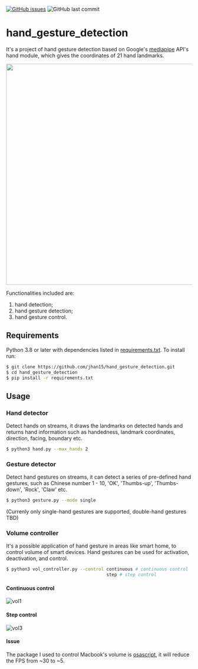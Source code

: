 [![GitHub issues](https://img.shields.io/github/issues/jhan15/hand_gesture_detection)](https://github.com/jhan15/hand_gesture_detection/issues)
![GitHub last commit](https://img.shields.io/github/last-commit/jhan15/hand_gesture_detection?color=ff69b4)

# hand_gesture_detection
It's a project of hand gesture detection based on Google's [mediapipe](https://github.com/google/mediapipe) API's hand module, which gives the coordinates of 21 hand landmarks.

<p align="center">
  <img src="https://user-images.githubusercontent.com/62132206/124274282-5af07f80-db41-11eb-9ac8-bf14d9680d68.png?raw=true" width="600">
</p>

Functionalities included are:
1. hand detection;
2. hand gesture detection;
3. hand gesture control.

## Requirements
Python 3.8 or later with dependencies listed in [requirements.txt](https://github.com/jhan15/gesture_detection/blob/master/requirements.txt). To install run:

```bash
$ git clone https://github.com/jhan15/hand_gesture_detection.git
$ cd hand_gesture_detection
$ pip install -r requirements.txt
```

## Usage

### Hand detector
Detect hands on streams, it draws the landmarks on detected hands and returns hand information such as handedness, landmark coordinates, direction, facing, boundary etc.

```bash
$ python3 hand.py --max_hands 2
```

### Gesture detector
Detect hand gestures on streams, it can detect a series of pre-defined hand gestures, such as Chinese number 1 - 10, 'OK', 'Thumbs-up', 'Thumbs-down', 'Rock', 'Claw' etc.

```bash
$ python3 gesture.py --mode single
```

(Currenly only single-hand gestures are supported, double-hand gestures TBD)

### Volume controller
It's a possible application of hand gesture in areas like smart home, to control volume of smart devices. Hand gestures can be used for activation, deactivation, and control.

```bash
$ python3 vol_controller.py --control continuous # continuous control
                                      step # step control
```

#### Continuous control

![vol1](https://user-images.githubusercontent.com/62132206/121547644-9a2d2400-ca0c-11eb-9141-a280243f71b0.gif)

#### Step control

![vol3](https://user-images.githubusercontent.com/62132206/121547653-9c8f7e00-ca0c-11eb-9319-e75a4e96cf6f.gif)

#### Issue

The package I used to control Macbook's volume is [osascript](https://github.com/andrewp-as-is/osascript.py), it will reduce the FPS from ~30 to ~5.
